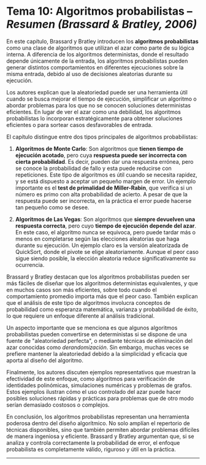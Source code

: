 # Tema 10: Algoritmos probabilistas – *Resumen (Brassard & Bratley, 2006)*

En este capítulo, Brassard y Bratley introducen los **algoritmos probabilistas** como una clase de algoritmos que utilizan el azar como parte de su lógica interna. A diferencia de los algoritmos deterministas, donde el resultado depende únicamente de la entrada, los algoritmos probabilistas pueden generar distintos comportamientos en diferentes ejecuciones sobre la misma entrada, debido al uso de decisiones aleatorias durante su ejecución.

Los autores explican que la aleatoriedad puede ser una herramienta útil cuando se busca mejorar el tiempo de ejecución, simplificar un algoritmo o abordar problemas para los que no se conocen soluciones deterministas eficientes. En lugar de ver el azar como una debilidad, los algoritmos probabilistas lo incorporan estratégicamente para obtener soluciones eficientes o para sortear casos desfavorables de entrada.

El capítulo distingue entre dos tipos principales de algoritmos probabilistas:

1. **Algoritmos de Monte Carlo**: Son algoritmos que **tienen tiempo de ejecución acotado**, pero cuya **respuesta puede ser incorrecta con cierta probabilidad**. Es decir, pueden dar una respuesta errónea, pero se conoce la probabilidad de fallo y esta puede reducirse con repeticiones. Este tipo de algoritmos es útil cuando se necesita rapidez, y se está dispuesto a aceptar un pequeño margen de error. Un ejemplo importante es el **test de primalidad de Miller-Rabin**, que verifica si un número es primo con alta probabilidad de acierto. A pesar de que la respuesta puede ser incorrecta, en la práctica el error puede hacerse tan pequeño como se desee.

2. **Algoritmos de Las Vegas**: Son algoritmos que **siempre devuelven una respuesta correcta**, pero cuyo **tiempo de ejecución depende del azar**. En este caso, el algoritmo nunca se equivoca, pero puede tardar más o menos en completarse según las elecciones aleatorias que haga durante su ejecución. Un ejemplo claro es la versión aleatorizada de QuickSort, donde el pivote se elige aleatoriamente. Aunque el peor caso sigue siendo posible, la elección aleatoria reduce significativamente su ocurrencia.

Brassard y Bratley destacan que los algoritmos probabilistas pueden ser más fáciles de diseñar que los algoritmos deterministas equivalentes, y que en muchos casos son más eficientes, sobre todo cuando el comportamiento promedio importa más que el peor caso. También explican que el análisis de este tipo de algoritmos involucra conceptos de probabilidad como esperanza matemática, varianza y probabilidad de éxito, lo que requiere un enfoque diferente al análisis tradicional.

Un aspecto importante que se menciona es que algunos algoritmos probabilistas pueden convertirse en deterministas si se dispone de una fuente de "aleatoriedad perfecta", o mediante técnicas de eliminación del azar conocidas como *derandomización*. Sin embargo, muchas veces se prefiere mantener la aleatoriedad debido a la simplicidad y eficacia que aporta al diseño del algoritmo.

Finalmente, los autores discuten ejemplos representativos que muestran la efectividad de este enfoque, como algoritmos para verificación de identidades polinómicas, simulaciones numéricas y problemas de grafos. Estos ejemplos ilustran cómo el uso controlado del azar puede hacer posibles soluciones rápidas y prácticas para problemas que de otro modo serían demasiado costosos o complejos.

En conclusión, los algoritmos probabilistas representan una herramienta poderosa dentro del diseño algorítmico. No solo amplían el repertorio de técnicas disponibles, sino que también permiten abordar problemas difíciles de manera ingeniosa y eficiente. Brassard y Bratley argumentan que, si se analiza y controla correctamente la probabilidad de error, el enfoque probabilista es completamente válido, riguroso y útil en la práctica.

---


